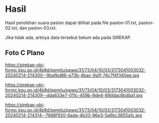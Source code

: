 # Hasil

Hasil perolehan suara paslon dapat dilihat pada file paslon-01.txt, paslon-02.txt, dan paslon-03.txt.

Jika tidak ada, artinya data tersebut belum ada pada SIREKAP.

## Foto C Plano

https://sirekap-obj-formc.kpu.go.id/4b8d/pemilu/ppwp/31/73/04/10/03/3173041003032-20240214-214300--9bafbd86-e73b-4bac-9a1f-74c7f4f340ee.jpg

https://sirekap-obj-formc.kpu.go.id/4b8d/pemilu/ppwp/31/73/04/10/03/3173041003032-20240214-214309--dda633e7-011c-459b-9de4-89ddac8bdba1.jpg

https://sirekap-obj-formc.kpu.go.id/4b8d/pemilu/ppwp/31/73/04/10/03/3173041003032-20240214-214314--7688f920-6ada-4b33-96e3-5a6bc3855a1c.jpg
